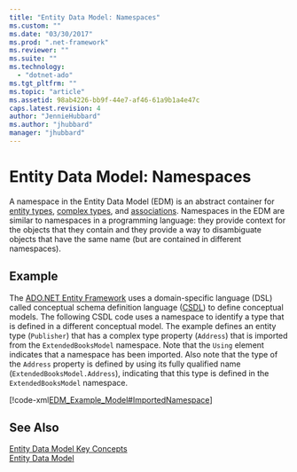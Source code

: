 ```yaml
---
title: "Entity Data Model: Namespaces"
ms.custom: ""
ms.date: "03/30/2017"
ms.prod: ".net-framework"
ms.reviewer: ""
ms.suite: ""
ms.technology: 
  - "dotnet-ado"
ms.tgt_pltfrm: ""
ms.topic: "article"
ms.assetid: 98ab4226-bb9f-44e7-af46-61a9b1a4e47c
caps.latest.revision: 4
author: "JennieHubbard"
ms.author: "jhubbard"
manager: "jhubbard"
---
```

# Entity Data Model: Namespaces
A namespace in the Entity Data Model (EDM) is an abstract container for [entity types](../../../../docs/framework/data/adonet/entity-type.md), [complex types](../../../../docs/framework/data/adonet/complex-type.md), and [associations](../../../../docs/framework/data/adonet/association-type.md). Namespaces in the EDM are similar to namespaces in a programming language: they provide context for the objects that they contain and they provide a way to disambiguate objects that have the same name (but are contained in different namespaces).  
  
## Example  
 The [ADO.NET Entity Framework](../../../../docs/framework/data/adonet/ef/index.md) uses a domain-specific language (DSL) called conceptual schema definition language ([CSDL](../../../../docs/framework/data/adonet/ef/language-reference/csdl-specification.md)) to define conceptual models. The following CSDL code uses a namespace to identify a type that is defined in a different conceptual model. The example defines an entity type (`Publisher`) that has a complex type property (`Address`) that is imported from the `ExtendedBooksModel` namespace. Note that the `Using` element indicates that a namespace has been imported. Also note that the type of the `Address` property is defined by using its fully qualified name (`ExtendedBooksModel.Address`), indicating that this type is defined in the `ExtendedBooksModel` namespace.  
  
 [!code-xml[EDM_Example_Model#ImportedNamespace](../../../../samples/snippets/xml/VS_Snippets_Data/edm_example_model/xml/books6.edmx#importednamespace)]  
  
## See Also  
 [Entity Data Model Key Concepts](../../../../docs/framework/data/adonet/entity-data-model-key-concepts.md)   
 [Entity Data Model](../../../../docs/framework/data/adonet/entity-data-model.md)
